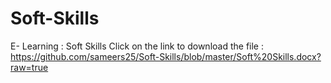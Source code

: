 # Soft-Skills
E- Learning : Soft Skills
Click on the link to download the file : https://github.com/sameers25/Soft-Skills/blob/master/Soft%20Skills.docx?raw=true
